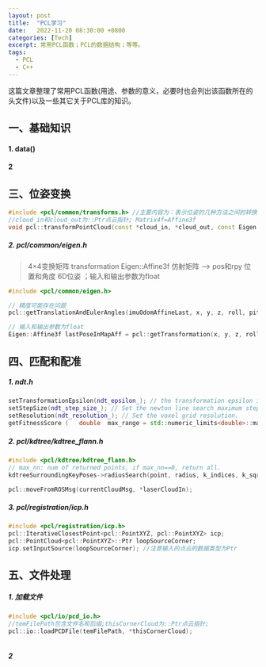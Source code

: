```yaml
---
layout: post
title:  "PCL学习"
date:   2022-11-20 08:30:00 +0800
categories: [Tech]
excerpt: 常用PCL函数；PCL的数据结构；等等。
tags:
  - PCL
  - C++
---
```


这篇文章整理了常用PCL函数(用途、参数的意义，必要时也会列出该函数所在的头文件)以及一些其它关于PCL库的知识。

## 一、基础知识

#### 1. data()



#### 2
  
## 三、位姿变换
```C++
#include <pcl/common/transforms.h> //主要内容为：表示位姿的几种方法之间的转换
//cloud_in和cloud_out为::Ptr点云指针; Matrix4f=Affine3f
void pcl::transformPointCloud(const *cloud_in, *cloud_out, const Eigen::Matrix4f  & transform)
```

##### 2. pcl/common/eigen.h
> 4×4变换矩阵 transformation Eigen::Affine3f 仿射矩阵 --> pos和rpy 位置和角度 6D位姿 ；输入和输出参数为float

```C++
#include <pcl/common/eigen.h>

// 精度可能存在问题
pcl::getTranslationAndEulerAngles(imuOdomAffineLast, x, y, z, roll, pitch, yaw);

// 输入和输出参数为float
Eigen::Affine3f lastPoseInMapAff = pcl::getTransformation(x, y, z, roll, pitch, yaw);
```
## 四、匹配和配准

##### 1. ndt.h
```C++
setTransformationEpsilon(ndt_epsilon_); // the transformation epsilon in order for an optimization to be considered as having converged to the final solution.
setStepSize(ndt_step_size_); // Set the newton line search maximum step length.
setResolution(ndt_resolution_); // Set the voxel grid resolution.
getFitnessScore	(	double 	max_range = std::numeric_limits<double>::max()	); // Obtain the Euclidean fitness score (e.g., mean of squared distances from the source to the target)
```


##### 2. pcl/kdtree/kdtree_flann.h
```C++
#include <pcl/kdtree/kdtree_flann.h>
// max_nn: num of returned points, if max_nn==0, return all.
kdtreeSurroundingKeyPoses->radiusSearch(point, radius, k_indices, k_sqr_distances,	max_nn);

pcl::moveFromROSMsg(currentCloudMsg, *laserCloudIn);
```

##### 3. pcl/registration/icp.h
```C++
#include <pcl/registration/icp.h>
pcl::IterativeClosestPoint<pcl::PointXYZ, pcl::PointXYZ> icp;
pcl::PointCloud<pcl::PointXYZ>::Ptr loopSourceCorner;
icp.setInputSource(loopSourceCorner); //注意输入的点云的数据类型为Ptr
```
## 五、文件处理

##### 1. 加载文件


```C++
#include <pcl/io/pcd_io.h>
//temFilePath包含文件名和后缀;thisCornerCloud为::Ptr点云指针;
pcl::io::loadPCDFile(temFilePath, *thisCornerCloud);

```


```C++

```

##### 2


